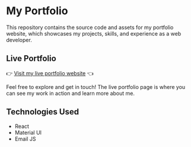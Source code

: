 # My Portfolio

This repository contains the source code and assets for my portfolio website, which showcases my projects, skills, and experience as a web developer.

## Live Portfolio

👉 [Visit my live portfolio website](https://julianamochizuki.netlify.app/) 👈

Feel free to explore and get in touch! The live portfolio page is where you can see my work in action and learn more about me.

## Technologies Used

- React
- Material UI
- Email JS